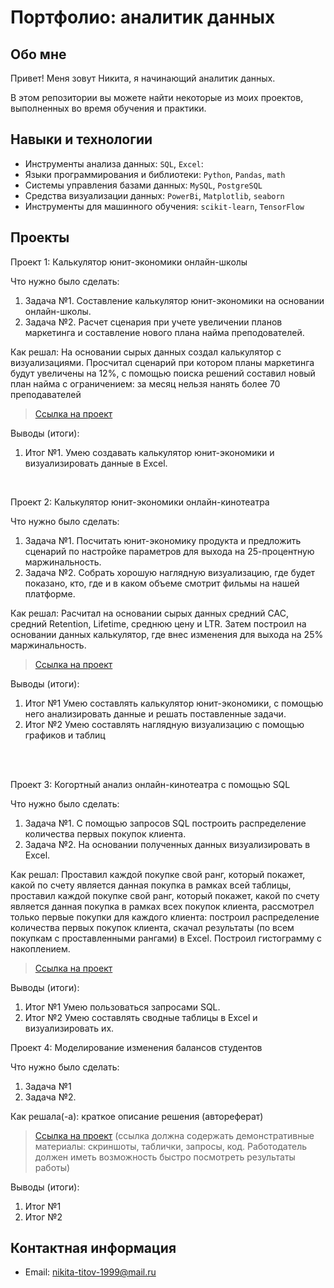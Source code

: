 # Портфолио: аналитик данных

## Обо мне 

Привет! Меня зовут Никита, я начинающий аналитик данных. 

В этом репозитории вы можете найти некоторые из моих проектов, выполненных во время обучения и практики.
<br>

## Навыки и технологии
- Инструменты анализа данных: ``SQL``, ``Excel``: 
- Языки программирования и библиотеки: ``Python``, ``Pandas``, ``math`` 
- Системы управления базами данных: ``MySQL``, ``PostgreSQL``
- Средства визуализации данных: ``PowerBi``, ``Matplotlib``, ``seaborn``
- Инструменты для машинного обучения: ``scikit-learn``, ``TensorFlow``



## Проекты
<p> Проект 1: Калькулятор юнит-экономики онлайн-школы</p>
<p>Что нужно было сделать:<p>
<ol>
  <li>Задача №1. Составление калькулятор юнит-экономики на основании онлайн-школы.</li>
  <li>Задача №2. Расчет сценария при учете увеличении планов маркетинга и составление нового плана найма преподователей.</li>
</ol>

<p>Как решал: На основании сырых данных создал калькулятор с визуализациями. Просчитал сценарий при котором планы маркетинга будут увеличены на 12%, с помощью поиска решений составил новый план найма с ограничением: за месяц нельзя нанять более 70 преподавателей <p>


> <a href="https://github.com/NikitaTitov0707/Nik/blob/main/%D0%9F%D1%80%D0%BE%D0%B5%D0%BA%D1%82%20%E2%84%96%201.xlsx">Ссылка на проект</a>

<p>Выводы (итоги):<p>
<ol>
  <li>Итог №1. Умею создавать калькулятор юнит-экономики и визуализировать данные в Excel.</li>
</ol>
<br> 

<p> Проект 2: Калькулятор юнит-экономики онлайн-кинотеатра</p>
<p>Что нужно было сделать:<p>
<ol>
  <li>Задача №1. Посчитать юнит-экономику продукта и предложить сценарий по настройке параметров для выхода на 25-процентную маржинальность.</li>
  <li>Задача №2. Собрать хорошую наглядную визуализацию, где будет показано, кто, где и в каком объеме смотрит фильмы на нашей платформе.</li>
</ol>

<p>Как решал: Расчитал на основании сырых данных средний CAC, средний Retention, Lifetime, среднюю цену и LTR. Затем построил на основании данных калькулятор, где внес изменения для выхода на 25% маржинальность.<p>

> <a href="https://drive.google.com/drive/folders/1VVPgFf-qam-O3u80WmdXxo1LZ_-d8qDP">Ссылка на проект</a>
 
 
<p>Выводы (итоги):<p>
<ol>
  <li>Итог №1 Умею составлять калькулятор юнит-экономики, с помощью него анализировать данные и решать поставленные задачи. </li>
  <li>Итог №2 Умею составлять наглядную визуализацию с помощью графиков и таблиц </li>
</ol>
<br> 

<br> 
<p> Проект 3: Когортный анализ онлайн-кинотеатра с помощью SQL</p>
<p>Что нужно было сделать:<p>
<ol>
  <li>Задача №1. С помощью запросов SQL построить распределение количества первых покупок клиента.</li>
  <li>Задача №2. На основании полученных данных визуализировать в Excel.</li>
</ol>

<p>Как решал: Проставил каждой покупке свой ранг, который покажет, какой по счету является данная покупка в рамках всей таблицы, проставил каждой покупке свой ранг, который покажет, какой по счету является данная покупка в рамках всех покупок клиента, рассмотрел только первые покупки для каждого клиента: построил распределение количества первых покупок клиента, скачал результаты (по всем покупкам с проставленными рангами) в Excel. Построил гистограмму с накоплением.<p>
  
> <a href="https://drive.google.com/drive/folders/1SczafoVLDZl2yc36aT7acEOuDLjmoIYk">Ссылка на проект</a>

  <p>Выводы (итоги):<p>
<ol>
  <li>Итог №1 Умею пользоваться запросами SQL.</li>
  <li>Итог №2 Умею составлять сводные таблицы в Excel и визуализировать их.</li>
</ol>



<p>Проект 4: Моделирование изменения балансов студентов</p> 
<p>Что нужно было сделать:<p>
<ol>
  <li>Задача №1</li>
  <li>Задача №2.</li>
</ol>

<p>Как решала(-а): краткое описание решения (автореферат)<p>

> <a href="https://github.com/NikitaTitov0707/Nik/blob/main/%D0%9F%D1%80%D0%BE%D0%B5%D0%BA%D1%82%204.xlsx">Ссылка на проект</a>
(ссылка должна содержать демонстративные материалы: скриншоты, таблички, запросы, код. Работодатель должен иметь возможность быстро посмотреть результаты работы)
 
 <p>Выводы (итоги):<p>
<ol>
  <li>Итог №1</li>
  <li>Итог №2</li>
</ol>

## Контактная информация
- Email: nikita-titov-1999@mail.ru

